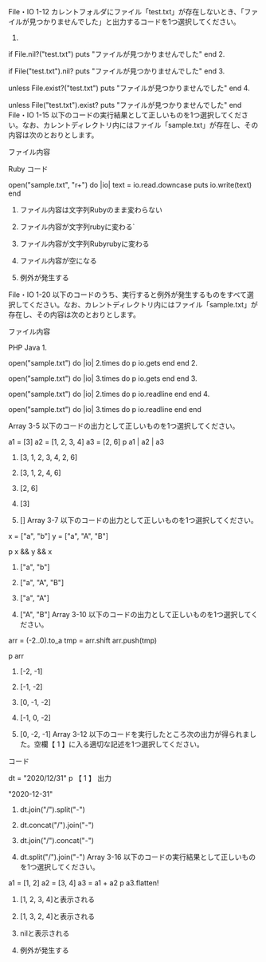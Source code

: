 File・IO 1-12
カレントフォルダにファイル「test.txt」が存在しないとき、「ファイルが見つかりませんでした」と出力するコードを1つ選択してください。

1.  

if File.nil?("test.txt")
  puts "ファイルが見つかりませんでした" 
end
2.  

if File("test.txt").nil?
  puts "ファイルが見つかりませんでした" 
end
3.  

unless File.exist?("test.txt")
  puts "ファイルが見つかりませんでした" 
end
4.  

unless File("test.txt").exist?
  puts "ファイルが見つかりませんでした" 
end
File・IO 1-15
以下のコードの実行結果として正しいものを1つ選択してください。なお、カレントディレクトリ内にはファイル「sample.txt」が存在し、その内容は次のとおりとします。

ファイル内容

Ruby
コード

open("sample.txt", "r+") do |io|
  text = io.read.downcase
  puts io.write(text)
end
1.   ファイル内容は文字列Rubyのまま変わらない

2.   ファイル内容が文字列rubyに変わる`

3.   ファイル内容が文字列Rubyrubyに変わる

4.   ファイル内容が空になる

5.   例外が発生する

   File・IO 1-20
以下のコードのうち、実行すると例外が発生するものをすべて選択してください。なお、カレントディレクトリ内にはファイル「sample.txt」が存在し、その内容は次のとおりとします。

ファイル内容

PHP
Java
1.  

open("sample.txt") do |io|
  2.times do
    p io.gets
  end
end
2.  

open("sample.txt") do |io|
  3.times do
    p io.gets
  end
end
3.  

open("sample.txt") do |io|
  2.times do
    p io.readline
  end
end
4.  

open("sample.txt") do |io|
  3.times do
    p io.readline
  end
end

Array 3-5
以下のコードの出力として正しいものを1つ選択してください。

a1 = [3]
a2 = [1, 2, 3, 4]
a3 = [2, 6]
p a1 | a2 | a3
1.   [3, 1, 2, 3, 4, 2, 6]

2.   [3, 1, 2, 4, 6]

3.   [2, 6]

4.   [3]

5.   []
Array 3-7
以下のコードの出力として正しいものを1つ選択してください。

x = ["a", "b"]
y = ["a", "A", "B"]

p x && y && x
1.   ["a", "b"]

2.   ["a", "A", "B"]

3.   ["a", "A"]

4.   ["A", "B"]
Array 3-10
以下のコードの出力として正しいものを1つ選択してください。

arr = (-2..0).to_a
tmp = arr.shift
arr.push(tmp)

p arr
1.   [-2, -1]

2.   [-1, -2]

3.   [0, -1, -2]

4.   [-1, 0, -2]

5.   [0, -2, -1]
Array 3-12
以下のコードを実行したところ次の出力が得られました。空欄【 1 】に入る適切な記述を1つ選択してください。

コード

dt = "2020/12/31"
p 【   1   】
出力

"2020-12-31"
1.   dt.join("/").split("-")

2.   dt.concat("/").join("-")

3.   dt.join("/").concat("-")

4.   dt.split("/").join("-")
Array 3-16
以下のコードの実行結果として正しいものを1つ選択してください。

a1 = [1, 2]
a2 = [3, 4]
a3 = a1 + a2
p a3.flatten!
1.   [1, 2, 3, 4]と表示される

2.   [1, 3, 2, 4]と表示される

3.   nilと表示される

4.   例外が発生する
